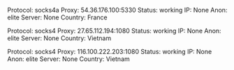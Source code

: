 Protocol: socks4a
Proxy: 54.36.176.100:5330
Status: working
IP: None
Anon: elite
Server: None
Country: France

Protocol: socks4
Proxy: 27.65.112.194:1080
Status: working
IP: None
Anon: elite
Server: None
Country: Vietnam

Protocol: socks4
Proxy: 116.100.222.203:1080
Status: working
IP: None
Anon: elite
Server: None
Country: Vietnam


